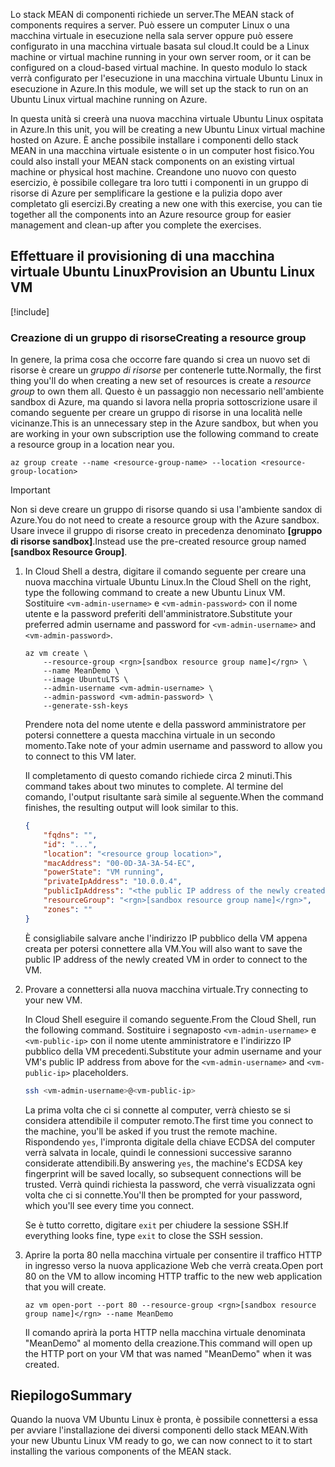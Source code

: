 <span data-ttu-id="ac11b-101">Lo stack MEAN di componenti richiede un server.</span><span class="sxs-lookup"><span data-stu-id="ac11b-101">The MEAN stack of components requires a server.</span></span> <span data-ttu-id="ac11b-102">Può essere un computer Linux o una macchina virtuale in esecuzione nella sala server oppure può essere configurato in una macchina virtuale basata sul cloud.</span><span class="sxs-lookup"><span data-stu-id="ac11b-102">It could be a Linux machine or virtual machine running in your own server room, or it can be configured on a cloud-based virtual machine.</span></span> <span data-ttu-id="ac11b-103">In questo modulo lo stack verrà configurato per l'esecuzione in una macchina virtuale Ubuntu Linux in esecuzione in Azure.</span><span class="sxs-lookup"><span data-stu-id="ac11b-103">In this module, we will set up the stack to run on an Ubuntu Linux virtual machine running on Azure.</span></span>

<span data-ttu-id="ac11b-104">In questa unità si creerà una nuova macchina virtuale Ubuntu Linux ospitata in Azure.</span><span class="sxs-lookup"><span data-stu-id="ac11b-104">In this unit, you will be creating a new Ubuntu Linux virtual machine hosted on Azure.</span></span> <span data-ttu-id="ac11b-105">È anche possibile installare i componenti dello stack MEAN in una macchina virtuale esistente o in un computer host fisico.</span><span class="sxs-lookup"><span data-stu-id="ac11b-105">You could also install your MEAN stack components on an existing virtual machine or physical host machine.</span></span> <span data-ttu-id="ac11b-106">Creandone uno nuovo con questo esercizio, è possibile collegare tra loro tutti i componenti in un gruppo di risorse di Azure per semplificare la gestione e la pulizia dopo aver completato gli esercizi.</span><span class="sxs-lookup"><span data-stu-id="ac11b-106">By creating a new one with this exercise, you can tie together all the components into an Azure resource group for easier management and clean-up after you complete the exercises.</span></span>

## <a name="provision-an-ubuntu-linux-vm"></a><span data-ttu-id="ac11b-107">Effettuare il provisioning di una macchina virtuale Ubuntu Linux</span><span class="sxs-lookup"><span data-stu-id="ac11b-107">Provision an Ubuntu Linux VM</span></span>

[!include[](../../../includes/azure-sandbox-activate.md)]

### <a name="creating-a-resource-group"></a><span data-ttu-id="ac11b-108">Creazione di un gruppo di risorse</span><span class="sxs-lookup"><span data-stu-id="ac11b-108">Creating a resource group</span></span>

<span data-ttu-id="ac11b-109">In genere, la prima cosa che occorre fare quando si crea un nuovo set di risorse è creare un _gruppo di risorse_ per contenerle tutte.</span><span class="sxs-lookup"><span data-stu-id="ac11b-109">Normally, the first thing you'll do when creating a new set of resources is create a _resource group_ to own them all.</span></span> <span data-ttu-id="ac11b-110">Questo è un passaggio non necessario nell'ambiente sandbox di Azure, ma quando si lavora nella propria sottoscrizione usare il comando seguente per creare un gruppo di risorse in una località nelle vicinanze.</span><span class="sxs-lookup"><span data-stu-id="ac11b-110">This is an unnecessary step in the Azure sandbox, but when you are working in your own subscription use the following command to create a resource group in a location near you.</span></span>

```azurecli
az group create --name <resource-group-name> --location <resource-group-location>
```

> [!IMPORTANT]
> <span data-ttu-id="ac11b-111">Non si deve creare un gruppo di risorse quando si usa l'ambiente sandox di Azure.</span><span class="sxs-lookup"><span data-stu-id="ac11b-111">You do not need to create a resource group with the Azure sandbox.</span></span> <span data-ttu-id="ac11b-112">Usare invece il gruppo di risorse creato in precedenza denominato **<rgn>[gruppo di risorse sandbox]</rgn>**.</span><span class="sxs-lookup"><span data-stu-id="ac11b-112">Instead use the pre-created resource group named **<rgn>[sandbox Resource Group]</rgn>**.</span></span>

1. <span data-ttu-id="ac11b-113">In Cloud Shell a destra, digitare il comando seguente per creare una nuova macchina virtuale Ubuntu Linux.</span><span class="sxs-lookup"><span data-stu-id="ac11b-113">In the Cloud Shell on the right, type the following command to create a new Ubuntu Linux VM.</span></span> <span data-ttu-id="ac11b-114">Sostituire `<vm-admin-username>` e `<vm-admin-password>` con il nome utente e la password preferiti dell'amministratore.</span><span class="sxs-lookup"><span data-stu-id="ac11b-114">Substitute your preferred admin username and password for `<vm-admin-username>` and `<vm-admin-password>`.</span></span>

    ```azurecli
    az vm create \
        --resource-group <rgn>[sandbox resource group name]</rgn> \
        --name MeanDemo \
        --image UbuntuLTS \
        --admin-username <vm-admin-username> \
        --admin-password <vm-admin-password> \
        --generate-ssh-keys
    ```

    <span data-ttu-id="ac11b-115">Prendere nota del nome utente e della password amministratore per potersi connettere a questa macchina virtuale in un secondo momento.</span><span class="sxs-lookup"><span data-stu-id="ac11b-115">Take note of your admin username and password to allow you to connect to this VM later.</span></span>

    <span data-ttu-id="ac11b-116">Il completamento di questo comando richiede circa 2 minuti.</span><span class="sxs-lookup"><span data-stu-id="ac11b-116">This command takes about two minutes to complete.</span></span> <span data-ttu-id="ac11b-117">Al termine del comando, l'output risultante sarà simile al seguente.</span><span class="sxs-lookup"><span data-stu-id="ac11b-117">When the command finishes, the resulting output will look similar to this.</span></span>

    ```json
    {
        "fqdns": "",
        "id": "...",
        "location": "<resource group location>",
        "macAddress": "00-0D-3A-3A-54-EC",
        "powerState": "VM running",
        "privateIpAddress": "10.0.0.4",
        "publicIpAddress": "<the public IP address of the newly created machine>",
        "resourceGroup": "<rgn>[sandbox resource group name]</rgn>",
        "zones": ""
    }
    ```

    <span data-ttu-id="ac11b-118">È consigliabile salvare anche l'indirizzo IP pubblico della VM appena creata per potersi connettere alla VM.</span><span class="sxs-lookup"><span data-stu-id="ac11b-118">You will also want to save the public IP address of the newly created VM in order to connect to the VM.</span></span>

1. <span data-ttu-id="ac11b-119">Provare a connettersi alla nuova macchina virtuale.</span><span class="sxs-lookup"><span data-stu-id="ac11b-119">Try connecting to your new VM.</span></span>

    <span data-ttu-id="ac11b-120">In Cloud Shell eseguire il comando seguente.</span><span class="sxs-lookup"><span data-stu-id="ac11b-120">From the Cloud Shell, run the following command.</span></span> <span data-ttu-id="ac11b-121">Sostituire i segnaposto `<vm-admin-username>` e `<vm-public-ip>` con il nome utente amministratore e l'indirizzo IP pubblico della VM precedenti.</span><span class="sxs-lookup"><span data-stu-id="ac11b-121">Substitute your admin username and your VM's public IP address from above for the `<vm-admin-username>` and `<vm-public-ip>` placeholders.</span></span>

    ```bash
    ssh <vm-admin-username>@<vm-public-ip>
    ```

    <span data-ttu-id="ac11b-122">La prima volta che ci si connette al computer, verrà chiesto se si considera attendibile il computer remoto.</span><span class="sxs-lookup"><span data-stu-id="ac11b-122">The first time you connect to the machine, you'll be asked if you trust the remote machine.</span></span> <span data-ttu-id="ac11b-123">Rispondendo `yes`, l'impronta digitale della chiave ECDSA del computer verrà salvata in locale, quindi le connessioni successive saranno considerate attendibili.</span><span class="sxs-lookup"><span data-stu-id="ac11b-123">By answering `yes`, the machine's ECDSA key fingerprint will be saved locally, so subsequent connections will be trusted.</span></span> <span data-ttu-id="ac11b-124">Verrà quindi richiesta la password, che verrà visualizzata ogni volta che ci si connette.</span><span class="sxs-lookup"><span data-stu-id="ac11b-124">You'll then be prompted for your password, which you'll see every time you connect.</span></span>

    <span data-ttu-id="ac11b-125">Se è tutto corretto, digitare `exit` per chiudere la sessione SSH.</span><span class="sxs-lookup"><span data-stu-id="ac11b-125">If everything looks fine, type `exit` to close the SSH session.</span></span>

1. <span data-ttu-id="ac11b-126">Aprire la porta 80 nella macchina virtuale per consentire il traffico HTTP in ingresso verso la nuova applicazione Web che verrà creata.</span><span class="sxs-lookup"><span data-stu-id="ac11b-126">Open port 80 on the VM to allow incoming HTTP traffic to the new web application that you will create.</span></span>

    ```azurecli
    az vm open-port --port 80 --resource-group <rgn>[sandbox resource group name]</rgn> --name MeanDemo
    ```

    <span data-ttu-id="ac11b-127">Il comando aprirà la porta HTTP nella macchina virtuale denominata "MeanDemo" al momento della creazione.</span><span class="sxs-lookup"><span data-stu-id="ac11b-127">This command will open up the HTTP port on your VM that was named "MeanDemo" when it was created.</span></span>

## <a name="summary"></a><span data-ttu-id="ac11b-128">Riepilogo</span><span class="sxs-lookup"><span data-stu-id="ac11b-128">Summary</span></span>

<span data-ttu-id="ac11b-129">Quando la nuova VM Ubuntu Linux è pronta, è possibile connettersi a essa per avviare l'installazione dei diversi componenti dello stack MEAN.</span><span class="sxs-lookup"><span data-stu-id="ac11b-129">With your new Ubuntu Linux VM ready to go, we can now connect to it to start installing the various components of the MEAN stack.</span></span>